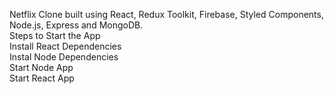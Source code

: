 Netflix Clone built using React, Redux Toolkit, Firebase, Styled Components, Node.js, Express and MongoDB.<br>
Steps to Start the App<br>
Install React Dependencies<br>
Instal Node Dependencies <br>
Start Node App <br>
Start React App <br>
